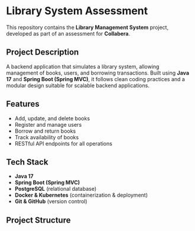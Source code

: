 # Library System Assessment

This repository contains the **Library Management System** project, developed as part of an assessment for **Collabera**.

## Project Description
A backend application that simulates a library system, allowing management of books, users, and borrowing transactions. Built using **Java 17** and **Spring Boot (Spring MVC)**, it follows clean coding practices and a modular design suitable for scalable backend applications.

## Features
- Add, update, and delete books
- Register and manage users
- Borrow and return books
- Track availability of books
- RESTful API endpoints for all operations

## Tech Stack
- **Java 17**
- **Spring Boot (Spring MVC)**
- **PostgreSQL** (relational database)
- **Docker & Kubernetes** (containerization & deployment)
- **Git & GitHub** (version control)

## Project Structure

